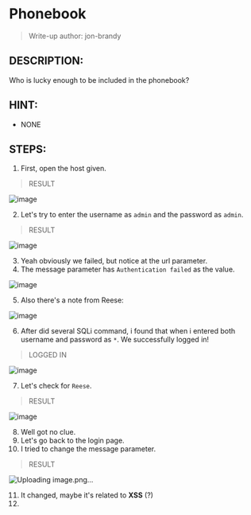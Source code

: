 # Phonebook
> Write-up author: jon-brandy
## DESCRIPTION:
Who is lucky enough to be included in the phonebook?
## HINT:
- NONE
## STEPS:
1. First, open the host given.

> RESULT

![image](https://user-images.githubusercontent.com/70703371/208025059-aa52ae7a-77bd-4517-949c-1299389c3515.png)

2. Let's try to enter the username as `admin` and the password as `admin`.

> RESULT

![image](https://user-images.githubusercontent.com/70703371/208025202-d56d1c9f-d864-4e4a-9f9d-ba8bf19d7f18.png)


3. Yeah obviously we failed, but notice at the url parameter.
4. The message parameter has `Authentication failed` as the value.

![image](https://user-images.githubusercontent.com/70703371/208025396-88d42c54-31e6-42fb-9dc0-5241a1dafe13.png)


5. Also there's a note from Reese:

![image](https://user-images.githubusercontent.com/70703371/208025598-3c03e023-b1bb-4768-a2db-184f9b51fb7f.png)


6. After did several SQLi command, i found that when i entered both username and password as `*`. We successfully logged in!

> LOGGED IN


![image](https://user-images.githubusercontent.com/70703371/208936585-62d4177c-707c-4470-8e20-851567f67fb2.png)


7. Let's check for `Reese`.

> RESULT

![image](https://user-images.githubusercontent.com/70703371/208937586-429c5925-2e95-4692-964f-6551f45df490.png)


8. Well got no clue.
9. Let's go back to the login page.
10. I tried to change the message parameter.

> RESULT

![Uploading image.png…]()


11. It changed, maybe it's related to **XSS** (?)
12. 
